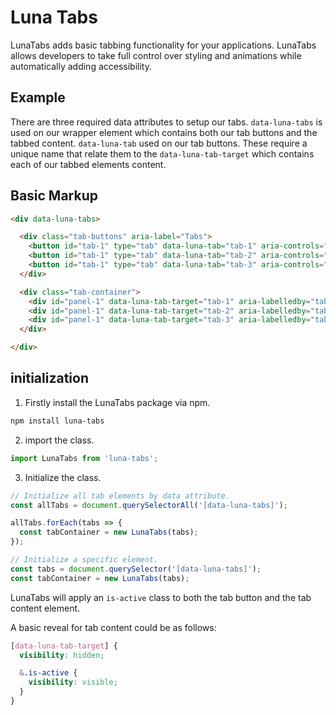 # Luna Tabs
LunaTabs adds basic tabbing functionality for your applications. LunaTabs allows developers to take full control over styling and animations while automatically adding accessibility.

## Example
There are three required data attributes to setup our tabs. `data-luna-tabs` is used on our wrapper element which contains both our tab buttons and the tabbed content. `data-luna-tab` used on our tab buttons. These require a unique name that relate them to the `data-luna-tab-target` which contains each of our tabbed elements content.

## Basic Markup
```html
<div data-luna-tabs>

  <div class="tab-buttons" aria-label="Tabs">
    <button id="tab-1" type="tab" data-luna-tab="tab-1" aria-controls="panel-1">Tab 1</button>
    <button id="tab-1" type="tab" data-luna-tab="tab-2" aria-controls="panel-2">Tab 2</button>
    <button id="tab-1" type="tab" data-luna-tab="tab-3" aria-controls="panel-3">Tab 3</button>
  </div>

  <div class="tab-container">
    <div id="panel-1" data-luna-tab-target="tab-1" aria-labelledby="tab-1">Tab Content 1</div>
    <div id="panel-1" data-luna-tab-target="tab-2" aria-labelledby="tab-2">Tab Content 2</div>
    <div id="panel-1" data-luna-tab-target="tab-3" aria-labelledby="tab-3">Tab Content 3</div>
  </div>

</div>
```

## initialization

1. Firstly install the LunaTabs package via npm.

```bash
npm install luna-tabs
```

2. import the class.

```js
import LunaTabs from 'luna-tabs';
```

3. Initialize the class.

```js
// Initialize all tab elements by data attribute.
const allTabs = document.querySelectorAll('[data-luna-tabs]');

allTabs.forEach(tabs => {
  const tabContainer = new LunaTabs(tabs);
});

// Initialize a specific element.
const tabs = document.querySelector('[data-luna-tabs]');
const tabContainer = new LunaTabs(tabs);
```

LunaTabs will apply an `is-active` class to both the tab button and the tab content element.

A basic reveal for tab content could be as follows:

```scss
[data-luna-tab-target] {
  visibility: hidden;

  &.is-active {
    visibility: visible;
  }
}
```